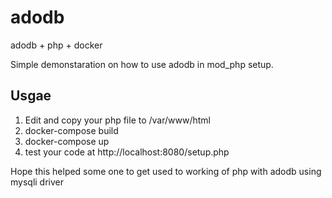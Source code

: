 # adodb
adodb + php + docker

Simple demonstaration on how to use adodb in mod_php setup.

## Usgae
1. Edit and copy your php file to /var/www/html
2. docker-compose build
3. docker-compose up
4. test your code at http://localhost:8080/setup.php


Hope this helped some one to get used to working of php with adodb using mysqli driver
